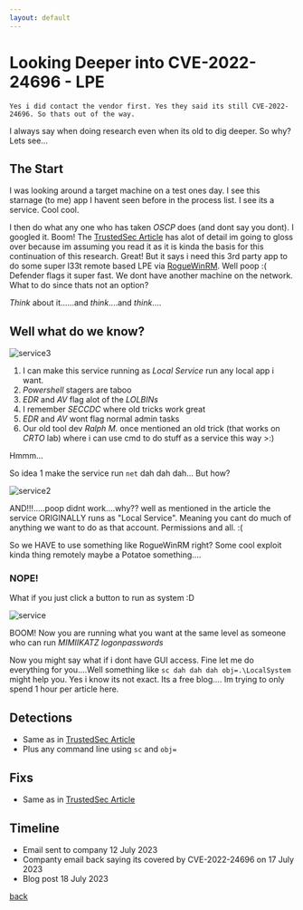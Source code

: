 ```yaml
---
layout: default
---
```


# Looking Deeper into CVE-2022-24696 - LPE
    Yes i did contact the vendor first. Yes they said its still CVE-2022-24696. So thats out of the way.

I always say when doing research even when its old to dig deeper. So why? Lets see...

## The Start
I was looking around a target machine on a test ones day. I see this starnage (to me) app I havent seen before in the process list. 
I see its a service. Cool cool.

I then do what any one who has taken *OSCP* does (and dont say you dont). I googled it. Boom! 
The [TrustedSec Article](https://www.trustedsec.com/blog/cve-2022-24696-glance-by-mirametrix-privilege-escalation/) has alot of detail im going to gloss over because im assuming you read it as it is kinda the basis for this continuation of this research.
Great! But it says i need this 3rd party app to do some super l33t remote based LPE via [RogueWinRM](https://github.com/antonioCoco/RogueWinRM). 
Well poop :( Defender flags it super fast. We dont have another machine on the network. 
What to do since thats not an option?

*Think* about it......and *think*....and *think*....

## Well what do we know?

![service3](https://github.com/ceramicskate0/ceramicskate0.github.io/assets/6934294/a8be95aa-5099-4e41-a2ed-47a6fb7078b1)
    
1. I can make this service running as *Local Service* run any local app i want.
2. *Powershell* stagers are taboo
3. *EDR* and *AV* flag alot of the *LOLBINs*
4. I remember *SECCDC* where old tricks work great
5. *EDR* and *AV* wont flag normal admin tasks
6. Our old tool dev *Ralph M.* once mentioned an old trick (that works on *CRTO* lab) where i can use cmd to do stuff as a service this way >:)

Hmmm...

So idea 1 make the service run `net` dah dah dah... But how?

![service2](https://github.com/ceramicskate0/ceramicskate0.github.io/assets/6934294/2923c95b-900b-41e3-adb9-3fdc1cf4b2fc)

AND!!!.....poop didnt work....why?? well as mentioned in the article the service ORIGINALLY runs as "Local Service". 
Meaning you cant do much of anything we want to do as that account. Permissions and all. :(

So we HAVE to use something like RogueWinRM right? Some cool exploit kinda thing remotely maybe a Potatoe something....

### NOPE!

What if you just click a button to run as system :D

![service](https://github.com/ceramicskate0/ceramicskate0.github.io/assets/6934294/2be46657-cb31-4643-af61-0159a1e812a6)

BOOM! Now you are running what you want at the same level as someone who can run *MIMIIKATZ logonpasswords*

Now you might say what if i dont have GUI access. 
Fine let me do everything for you....Well something like `sc dah dah dah obj=.\LocalSystem` might help you. 
Yes i know its not exact. Its a free blog.... Im trying to only spend 1 hour per article here. 

## Detections
- Same as in [TrustedSec Article](https://www.trustedsec.com/blog/cve-2022-24696-glance-by-mirametrix-privilege-escalation/)
- Plus any command line using `sc` and `obj=`

## Fixs
- Same as in [TrustedSec Article](https://www.trustedsec.com/blog/cve-2022-24696-glance-by-mirametrix-privilege-escalation/)

## Timeline
- Email sent to company 12 July 2023
- Companty email back saying its covered by CVE-2022-24696 on 17 July 2023
- Blog post 18 July 2023

[back](./)
